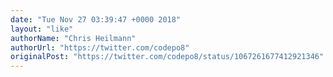 ```yaml
---
date: "Tue Nov 27 03:39:47 +0000 2018"
layout: "like"
authorName: "Chris Heilmann"
authorUrl: "https://twitter.com/codepo8"
originalPost: "https://twitter.com/codepo8/status/1067261677412921346"
---
```

